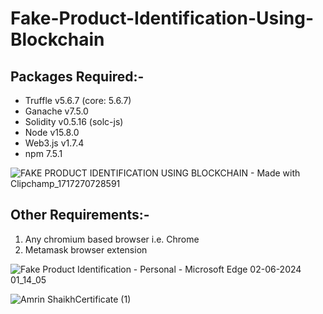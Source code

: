 # Fake-Product-Identification-Using-Blockchain

## Packages Required:-
- Truffle v5.6.7 (core: 5.6.7)
- Ganache v7.5.0
- Solidity v0.5.16 (solc-js)
- Node v15.8.0
- Web3.js v1.7.4
- npm 7.5.1








![FAKE PRODUCT IDENTIFICATION USING BLOCKCHAIN - Made with Clipchamp_1717270728591](https://github.com/Amrin24/Fake-Product-Identification-Using-Blockchain/assets/141571950/5e365f8a-a9ff-4740-a4b5-d6254e471c22)

## Other Requirements:-
1. Any chromium based browser i.e. Chrome 
2. Metamask browser extension


![Fake Product Identification - Personal - Microsoft​ Edge 02-06-2024 01_14_05](https://github.com/Amrin24/Fake-Product-Identification-Using-Blockchain/assets/141571950/091156d3-2899-4a1a-89c0-db4a99f1caaa)



![Amrin ShaikhCertificate (1)](https://github.com/user-attachments/assets/4f63b5a4-bd50-4c53-a6a1-c7df7c8c5748)


